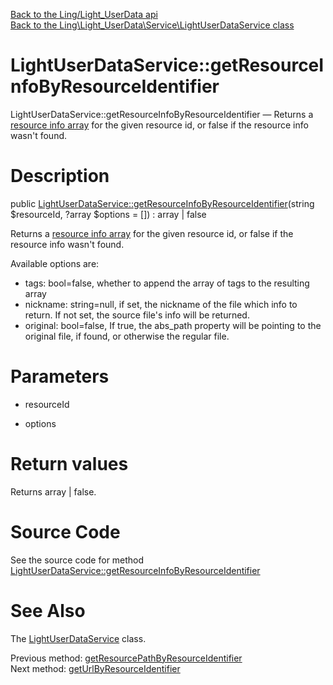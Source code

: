 [Back to the Ling/Light_UserData api](https://github.com/lingtalfi/Light_UserData/blob/master/doc/api/Ling/Light_UserData.md)<br>
[Back to the Ling\Light_UserData\Service\LightUserDataService class](https://github.com/lingtalfi/Light_UserData/blob/master/doc/api/Ling/Light_UserData/Service/LightUserDataService.md)


LightUserDataService::getResourceInfoByResourceIdentifier
================



LightUserDataService::getResourceInfoByResourceIdentifier — Returns a [resource info array](https://github.com/lingtalfi/Light_UserData/blob/master/doc/pages/conception-notes.md#the-resource-info-array) for the given resource id, or false if the resource info wasn't found.




Description
================


public [LightUserDataService::getResourceInfoByResourceIdentifier](https://github.com/lingtalfi/Light_UserData/blob/master/doc/api/Ling/Light_UserData/Service/LightUserDataService/getResourceInfoByResourceIdentifier.md)(string $resourceId, ?array $options = []) : array | false




Returns a [resource info array](https://github.com/lingtalfi/Light_UserData/blob/master/doc/pages/conception-notes.md#the-resource-info-array) for the given resource id, or false if the resource info wasn't found.

Available options are:
- tags: bool=false, whether to append the array of tags to the resulting array
- nickname: string=null, if set, the nickname of the file which info to return.
     If not set, the source file's info will be returned.
- original: bool=false, If true, the abs_path property will be pointing to the original file, if found, or otherwise
     the regular file.




Parameters
================


- resourceId

    

- options

    


Return values
================

Returns array | false.








Source Code
===========
See the source code for method [LightUserDataService::getResourceInfoByResourceIdentifier](https://github.com/lingtalfi/Light_UserData/blob/master/Service/LightUserDataService.php#L562-L614)


See Also
================

The [LightUserDataService](https://github.com/lingtalfi/Light_UserData/blob/master/doc/api/Ling/Light_UserData/Service/LightUserDataService.md) class.

Previous method: [getResourcePathByResourceIdentifier](https://github.com/lingtalfi/Light_UserData/blob/master/doc/api/Ling/Light_UserData/Service/LightUserDataService/getResourcePathByResourceIdentifier.md)<br>Next method: [getUrlByResourceIdentifier](https://github.com/lingtalfi/Light_UserData/blob/master/doc/api/Ling/Light_UserData/Service/LightUserDataService/getUrlByResourceIdentifier.md)<br>

